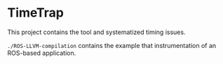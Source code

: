 # TimeTrap
This project contains the tool and systematized timing issues.


`./ROS-LLVM-compilation` contains the example that instrumentation of an ROS-based application.